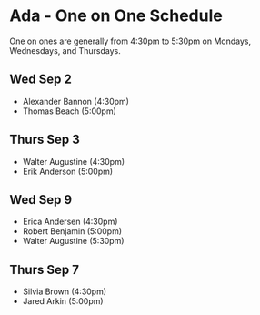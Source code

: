 # Ada - One on One Schedule

One on ones are generally from 4:30pm to 5:30pm on Mondays, Wednesdays, and Thursdays.

## Wed Sep 2

- Alexander Bannon (4:30pm)
- Thomas Beach (5:00pm)

## Thurs Sep 3

- Walter Augustine (4:30pm)
- Erik Anderson (5:00pm)

## Wed Sep 9

- Erica Andersen  (4:30pm)
- Robert Benjamin (5:00pm)
- Walter Augustine (5:30pm)

## Thurs Sep 7

- Silvia Brown (4:30pm)
- Jared Arkin (5:00pm)
